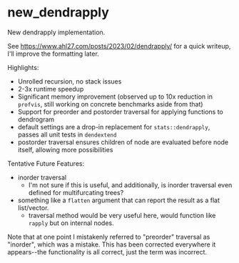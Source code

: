 # new_dendrapply

New dendrapply implementation.

See https://www.ahl27.com/posts/2023/02/dendrapply/ for a quick writeup, I'll improve the formatting later.

Highlights:
- Unrolled recursion, no stack issues
- 2-3x runtime speedup
- Significant memory improvement (observed up to 10x reduction in `profvis`, still working on concrete benchmarks aside from that)
- Support for preorder and postorder traversal for applying functions to dendrogram
- default settings are a drop-in replacement for `stats::dendrapply`, passes all unit tests in `dendextend`
- postorder traversal ensures children of node are evaluated before node itself, allowing more possibilities

Tentative Future Features:
- inorder traversal
  - I'm not sure if this is useful, and additionally, is inorder traversal even defined for multifurcating trees?
- something like a `flatten` argument that can report the result as a flat list/vector.
  - traversal method would be very useful here, would function like `rapply` but on internal nodes.


Note that at one point I mistakenly referred to "preorder" traversal as "inorder", which was a mistake. This has been corrected everywhere it appears--the functionality is all correct, just the term was incorrect.
